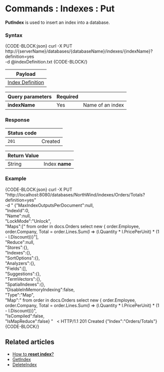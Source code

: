 # Commands : Indexes : Put


**PutIndex** is used to insert an index into a database.

### Syntax

{CODE-BLOCK:json}
  curl -X PUT http://{serverName}/databases/{databaseName}/indexes/{indexName}?definition=yes \
	-d @indexDefinition.txt
{CODE-BLOCK/}

| Payload |
| ------- |
| [Index Definition](../../../glossary/index-definition) |

| Query parameters | Required | |
| ------------- | -- | ---- |
| **indexName** | Yes | Name of an index |

### Response

| Status code | |
| ----------- | - |
| `201` | Created |

| Return Value | |
| ------------- | ----- |
| String | Index **name** |

### Example

{CODE-BLOCK:json}
curl -X PUT "http://localhost:8080/databases/NorthWind/indexes/Orders/Totals?definition=yes" \
 -d " {\"MaxIndexOutputsPerDocument\":null, \
	\"IndexId\":0, \
	\"Name\":null, \
	\"LockMode\":\"Unlock\", \
	\"Maps\":[\" from order in docs.Orders  select new  {     order.Employee,    order.Company,    Total = order.Lines.Sum(l => (l.Quantity * l.PricePerUnit) * (1 - l.Discount))}\"], \
	\"Reduce\":null, \
	\"Stores\":{}, \
	\"Indexes\":{}, \
	\"SortOptions\":{}, \
	\"Analyzers\":{}, \
	\"Fields\":[], \
	\"Suggestions\":{}, \
	\"TermVectors\":{}, \
	\"SpatialIndexes\":{}, \
	\"DisableInMemoryIndexing\":false, \
	\"Type\":\"Map\", \
	\"Map\":\" from order in docs.Orders  select new  {     order.Employee,    order.Company,    Total = order.Lines.Sum(l => (l.Quantity * l.PricePerUnit) * (1 - l.Discount))}\", \
	\"IsCompiled\":false, \
	\"IsMapReduce\":false} "
&nbsp;
< HTTP/1.1 201 Created
{"Index":"Orders/Totals"}
{CODE-BLOCK/}

## Related articles

- [How to **reset index**?](../../../client-api/commands/indexes/how-to/reset-index)  
- [GetIndex](../../../client-api/commands/indexes/get)  
- [DeleteIndex](../../../client-api/commands/indexes/delete)  
